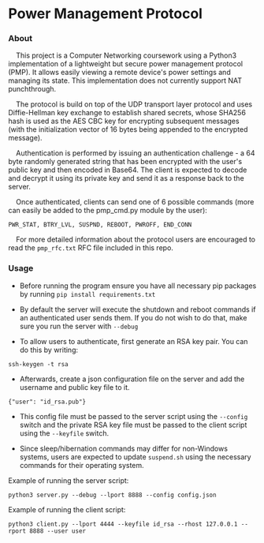 # Power Management Protocol
### About
&nbsp;&nbsp;&nbsp;&nbsp;This project is a Computer Networking coursework using a Python3 implementation of a lightweight but secure power management protocol (PMP).
It allows easily viewing a remote device's power settings and managing its state. This implementation does not currently support NAT punchthrough.

&nbsp;&nbsp;&nbsp;&nbsp;The protocol is build on top of the UDP transport layer protocol and uses Diffie-Hellman key exchange to establish shared secrets, whose SHA256 hash is used as the AES CBC key for encrypting subsequent messages (with the initialization vector of 16 bytes being appended to the encrypted message).

&nbsp;&nbsp;&nbsp;&nbsp;Authentication is performed by issuing an authentication challenge - a 64 byte randomly generated string that has been encrypted with the user's public key and then encoded in Base64. The client is expected to decode and decrypt it using its private key and send it as a response back to the server.

&nbsp;&nbsp;&nbsp;&nbsp;Once authenticated, clients can send one of 6 possible commands (more can easily be added to the pmp_cmd.py module by the user):

`PWR_STAT, BTRY_LVL, SUSPND, REBOOT, PWROFF, END_CONN`

&nbsp;&nbsp;&nbsp;&nbsp;For more detailed information about the protocol users are encouraged to read the `pmp_rfc.txt` RFC file included in this repo.

### Usage
- Before running the program ensure you have all necessary pip packages by running `pip install requirements.txt`

- By default the server will execute the shutdown and reboot commands if an authenticated user sends them. If you do not wish to do that, make sure you run the server with `--debug`

- To allow users to authenticate, first generate an RSA key pair. You can do this by writing:

`ssh-keygen -t rsa`

- Afterwards, create a json configuration file on the server and add the username and public key file to it.

`{"user": "id_rsa.pub"}`

- This config file must be passed to the server script using the `--config` switch and the private RSA key file must be passed to the client script using the `--keyfile` switch.
  
- Since sleep/hibernation commands may differ for non-Windows systems, users are expected to update `suspend.sh` using the necessary commands for their operating system.

Example of running the server script:

`python3 server.py --debug --lport 8888 --config config.json`

Example of running the client script:

`python3 client.py --lport 4444 --keyfile id_rsa --rhost 127.0.0.1 --rport 8888 --user user`
